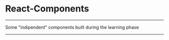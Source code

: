 # React-Components

- - - - - - - - - - - - - -
Some "indipendent" components built during the learning phase
- - - - - - - - - - - - - - 